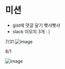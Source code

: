 # 미션
- gist에 댓글 달기 빳샤빳샤
- slack 이모지 3개 : ) 

7/31
![image](https://github.com/user-attachments/assets/cab10ee4-eb02-4739-ac6d-7666af1193a3)


8/1 


![image](https://github.com/user-attachments/assets/3c314b51-7f42-4fe9-87db-9541f55fbc4c)
